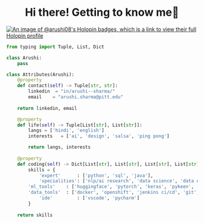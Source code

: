 
<!--
**arushi-08/arushi-08** is a ✨ _special_ ✨ repository because its `README.md` (this file) appears on your GitHub profile.

Here are some ideas to get you started:


# Hi, I'm Arushi 👋 👩🏾‍💻

[![An image of @arushi08's Holopin badges, which is a link to view their full Holopin profile](https://holopin.me/arushi08)](https://holopin.io/@arushi08)

I'm a Software Developer + Data Scientist who is passionate about creating technology to solve challenging problems. Some technologies I enjoy working with include Natural Language Processing, Machine Learning and Deep Learning.
- 💬 Ask me about Anything!
- 📫 How to reach me: [LinkedIn](https://www.linkedin.com/in/arushi--sharma/) 
- ⚡ Fun fact:  **A huge fan of The Office American Sitcom**

- ⚡ Fun fact: I have organized the **[TEDxDTU](https://www.ted.com/tedx/events/33217)** at Delhi Technological University

<h1 align="center">Hi 👋 I'm Arushi</h1>
<h3 align="center">I'm passionate about leveraging technology, particularly in NLP, to solve challenging problems.</h3>

- 👩🏻‍💻 Some technologies I enjoy working with include **Natural Language Processing, Machine and Deep Learning and Python Multiprocessing**

- 📫 How to reach me **[LinkedIn](https://www.linkedin.com/in/arushi--sharma/)**




<h3 align="left">Languages and Tools:</h3>
<p align="left"> <a href="https://www.gnu.org/software/bash/" target="_blank"> <img src="https://www.vectorlogo.zone/logos/gnu_bash/gnu_bash-icon.svg" alt="bash" width="40" height="40"/> </a> <a href="https://www.docker.com/" target="_blank"> <img src="https://raw.githubusercontent.com/devicons/devicon/master/icons/docker/docker-original-wordmark.svg" alt="docker" width="40" height="40"/> </a> <a href="https://flask.palletsprojects.com/" target="_blank"> <img src="https://www.vectorlogo.zone/logos/pocoo_flask/pocoo_flask-icon.svg" alt="flask" width="40" height="40"/> </a> <a href="https://git-scm.com/" target="_blank"> <img src="https://www.vectorlogo.zone/logos/git-scm/git-scm-icon.svg" alt="git" width="40" height="40"/> </a> <a href="https://www.java.com" target="_blank"> <img src="https://raw.githubusercontent.com/devicons/devicon/master/icons/java/java-original.svg" alt="java" width="40" height="40"/> </a> <a href="https://www.jenkins.io" target="_blank"> <img src="https://www.vectorlogo.zone/logos/jenkins/jenkins-icon.svg" alt="jenkins" width="40" height="40"/> </a> <a href="https://www.linux.org/" target="_blank"> <img src="https://raw.githubusercontent.com/devicons/devicon/master/icons/linux/linux-original.svg" alt="linux" width="40" height="40"/> </a> <a href="https://www.mathworks.com/" target="_blank"> <img src="https://upload.wikimedia.org/wikipedia/commons/2/21/Matlab_Logo.png" alt="matlab" width="40" height="40"/> </a> <a href="https://www.mongodb.com/" target="_blank"> <img src="https://raw.githubusercontent.com/devicons/devicon/master/icons/mongodb/mongodb-original-wordmark.svg" alt="mongodb" width="40" height="40"/> </a> <a href="https://postman.com" target="_blank"> <img src="https://www.vectorlogo.zone/logos/getpostman/getpostman-icon.svg" alt="postman" width="40" height="40"/> </a> <a href="https://www.python.org" target="_blank"> <img src="https://raw.githubusercontent.com/devicons/devicon/master/icons/python/python-original.svg" alt="python" width="40" height="40"/> </a> <a href="https://pytorch.org/" target="_blank"> <img src="https://www.vectorlogo.zone/logos/pytorch/pytorch-icon.svg" alt="pytorch" width="40" height="40"/> </a> <a href="https://redis.io" target="_blank"> <img src="https://raw.githubusercontent.com/devicons/devicon/master/icons/redis/redis-original-wordmark.svg" alt="redis" width="40" height="40"/> </a> <a href="https://scikit-learn.org/" target="_blank"> <img src="https://upload.wikimedia.org/wikipedia/commons/0/05/Scikit_learn_logo_small.svg" alt="scikit_learn" width="40" height="40"/> </a> <a href="https://www.selenium.dev" target="_blank"> <img src="https://raw.githubusercontent.com/detain/svg-logos/780f25886640cef088af994181646db2f6b1a3f8/svg/selenium-logo.svg" alt="selenium" width="40" height="40"/> </a> </p>

-->

<h1 align="center">Hi there! Getting to know me👋 </h1>

[![An image of @arushi08's Holopin badges, which is a link to view their full Holopin profile](https://holopin.me/arushi08)](https://holopin.io/@arushi08)

```python
from typing import Tuple, List, Dict

class Arushi:
    pass

class Attributes(Arushi):
    @property
    def contact(self) -> Tuple[str, str]:
        linkedin  = "in/arushi--sharma/"
        email    = "arushi.sharma@pitt.edu"
	    
	return linkedin, email

    @property
    def life(self) -> Tuple[List[str], List[str]]:
        langs = ['hindi', 'english']
        interests   = ['ai', 'design', 'salsa', 'ping pong']

        return langs, interests
	
    @property
    def coding(self) -> Dict[List[str], List[str], List[str], List[str], List[str]]:
        skills = {
            'expert'      : ['python', 'sql', 'java'],
            'specialities': ['nlp/ai research', 'data science', 'data engineering']
	    'ml_tools'    : ['huggingface', 'pytorch', 'keras', 'pykeen', 'scikit-learn', 'pandas', 'numpy']
	    'data_tools'  : ['docker', 'openshift', 'jenkins ci/cd', 'git', 'bigquery', 'mongodb', 'redis', 'aws s3', 'gcp', 'airflow']
            'ide'    	  : ['vscode', 'pycharm']
        } 
	
	return skills
 
```


<!-- - 📄 Know all about me on my [Site](https://charming-rabbit-c1f83.netlify.app/) -->

<!-- <h3 align="left">Connect with me:</h3>
<p align="left">
<a href="https://instagram.com/arushisharma118" target="blank"><img align="center" src="https://raw.githubusercontent.com/rahuldkjain/github-profile-readme-generator/master/src/images/icons/Social/instagram.svg" alt="arushisharma118" height="30" width="40" /></a>
</p>
 -->

<!--
<p><img align="center" src="https://github-readme-stats.vercel.app/api/top-langs?username=arushi-08&show_icons=true&locale=en&layout=compact" alt="arushi-08" /></p>
-->
